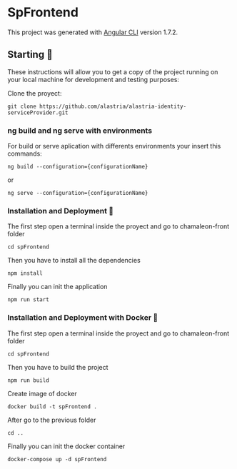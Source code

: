 # SpFrontend

This project was generated with [Angular CLI](https://github.com/angular/angular-cli) version 1.7.2.

## Starting 🚀

These instructions will allow you to get a copy of the project running on your local machine for development and testing purposes:

Clone the proyect:
```
git clone https://github.com/alastria/alastria-identity-serviceProvider.git
```

### ng build and ng serve with environments

For build or serve aplication with differents environments your insert this commands:
```
ng build --configuration={configurationName}
```
or
```
ng serve --configuration={configurationName}
```

### Installation and Deployment 🔧

The first step open a terminal inside the proyect and go to chamaleon-front folder
```
cd spFrontend
```

Then you have to install all the dependencies
```
npm install
```

Finally you can init the application
```
npm run start
```

### Installation and Deployment with Docker 🔧

The first step open a terminal inside the proyect and go to chamaleon-front folder
```
cd spFrontend
```

Then you have to build the project
```
npm run build
```

Create image of docker
```
docker build -t spFrontend .
```

After go to the previous folder
```
cd ..
```

Finally you can init the docker container
```
docker-compose up -d spFrontend
```